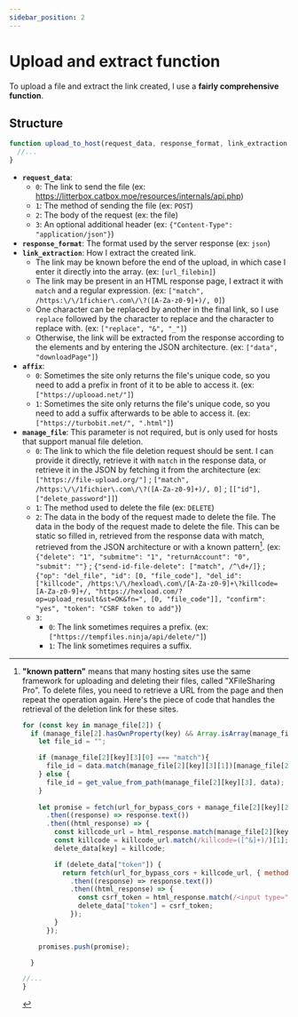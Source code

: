 ```yaml
---
sidebar_position: 2
---
```


# Upload and extract function

To upload a file and extract the link created, I use a **fairly comprehensive function**.

## Structure

```js title="script.js"
function upload_to_host(request_data, response_format, link_extraction = [], affix = [], manage_file = []) {
  //...
}
```

- **`request_data`**: 
  - `0`: The link to send the file (ex: https://litterbox.catbox.moe/resources/internals/api.php)
  - `1`: The method of sending the file (ex: `POST`)
  - `2`: The body of the request (ex: the file)
  - `3`: An optional additional header (ex: `{"Content-Type": "application/json"}`)
- **`response_format`**: The format used by the server response (ex: `json`)
- **`link_extraction`**: How I extract the created link.
  - The link may be known before the end of the upload, in which case I enter it directly into the array. (ex: `[url_filebin]`)
  - The link may be present in an HTML response page, I extract it with `match` and a regular expression. (ex: `["match", /https:\/\/1fichier\.com\/\?([A-Za-z0-9]+)/, 0]`)
  - One character can be replaced by another in the final link, so I use `replace` followed by the character to replace and the character to replace with. (ex: `["replace", "&", "_"]`)
  - Otherwise, the link will be extracted from the response according to the elements and by entering the JSON architecture. (ex: `["data", "downloadPage"]`)
- **`affix`**:
  - `0`: Sometimes the site only returns the file's unique code, so you need to add a prefix in front of it to be able to access it. (ex: `["https://uplooad.net/"]`)
  - `1`: Sometimes the site only returns the file's unique code, so you need to add a suffix afterwards to be able to access it. (ex: `["https://turbobit.net/", ".html"]`)
- **`manage_file`**: This parameter is not required, but is only used for hosts that support manual file deletion.
  - `0`: The link to which the file deletion request should be sent. I can provide it directly, retrieve it with `match` in the response data, or retrieve it in the JSON by fetching it from the architecture (ex: `["https://file-upload.org/"]` ; `["match", /https:\/\/1fichier\.com\/\?([A-Za-z0-9]+)/, 0]` ; `[["id"], ["delete_password"]]`)
  - `1`: The method used to delete the file (ex: `DELETE`)
  - `2`: The data in the body of the request made to delete the file. The data in the body of the request made to delete the file. This can be static so filled in, retrieved from the response data with match, retrieved from the JSON architecture or with a known pattern[^1]. (ex: `{"delete": "1", "submitme": "1", "returnAccount": "0", "submit": ""}` ; `{"send-id-file-delete": ["match", /^\d+/]}` ; `{"op": "del_file", "id": [0, "file_code"], "del_id": ["killcode", /https:\/\/hexload\.com\/[A-Za-z0-9]+\?killcode=[A-Za-z0-9]+/, "https://hexload.com/?op=upload_result&st=OK&fn=", [0, "file_code"]], "confirm": "yes", "token": "CSRF token to add"}`)
  - `3`:
    - `0`: The link sometimes requires a prefix. (ex: `["https://tempfiles.ninja/api/delete/"]`)
    - `1`: The link sometimes requires a suffix.


[^1]: **"known pattern"** means that many hosting sites use the same framework for uploading and deleting their files, called "XFileSharing Pro". To delete files, you need to retrieve a URL from the page and then repeat the operation again. Here's the piece of code that handles the retrieval of the deletion link for these sites. 

    ```javascript
    for (const key in manage_file[2]) {
      if (manage_file[2].hasOwnProperty(key) && Array.isArray(manage_file[2][key]) && manage_file[2][key][0] === "killcode") {
        let file_id = "";
    
        if (manage_file[2][key][3][0] === "match"){
          file_id = data.match(manage_file[2][key][3][1])[manage_file[2][key][3][2]]
        } else {
          file_id = get_value_from_path(manage_file[2][key][3], data);
        }
        
        let promise = fetch(url_for_bypass_cors + manage_file[2][key][2] + file_id, {method: "GET"})
          .then((response) => response.text())
          .then((html_response) => {
            const killcode_url = html_response.match(manage_file[2][key][1])[0];
            const killcode = killcode_url.match(/killcode=([^&]+)/)[1];
            delete_data[key] = killcode;
    
            if (delete_data["token"]) {
              return fetch(url_for_bypass_cors + killcode_url, { method: "GET" })
                .then((response) => response.text())
                .then((html_response) => {
                  const csrf_token = html_response.match(/<input type="hidden" name="token" value="([^"]+)">/)[1];
                  delete_data["token"] = csrf_token;
                });
            }
          });
    
        promises.push(promise);
    
      }
    
    //...
    }
    ```